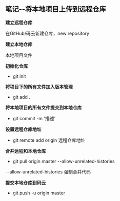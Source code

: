 ## 笔记--将本地项目上传到远程仓库

**建立远程仓库**

在GitHub/码云新建仓库，new repository

**建立本地仓库**

本地项目文件

**初始化仓库**

* git init

**将项目下的所有文件加入版本管理**

* git add .

**将本地项目的所有文件提交到本地仓库**

* git commit -m '描述'

**设置远程仓库地址**

* git remote add origin 远程仓库地址

**合并远程和本地仓库**

- git pull origin master --allow-unrelated-histories

 --allow-unrelated-histories 强制合并代码

**提交本地仓库到码云**

* git push -u origin master